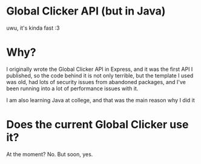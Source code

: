 # Global Clicker API (but in Java)

uwu, it's kinda fast :3

# Why?

I originally wrote the Global Clicker API in Express, and it was the first API I published, so the code behind it is not only terrible, but the template I used was old, had lots of security issues from abandoned packages, and I've been running into a lot of performance issues with it.

I am also learning Java at college, and that was the main reason why I did it

# Does the current Global Clicker use it?

At the moment? No. But soon, yes.
